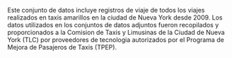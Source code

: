 Este conjunto de datos incluye registros de viaje de todos los viajes realizados en taxis amarillos en la ciudad de Nueva York desde 2009. Los datos utilizados en los conjuntos de datos adjuntos fueron recopilados y proporcionados a la Comision de Taxis y 
Limusinas de la Ciudad de Nueva York (TLC) por proveedores de tecnologia autorizados por el Programa de Mejora de Pasajeros de Taxis (TPEP).
